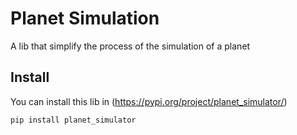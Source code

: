 # Planet Simulation
A lib that simplify the process of the simulation of a planet
## Install
You can install this lib in (https://pypi.org/project/planet_simulator/)
```bash
pip install planet_simulator